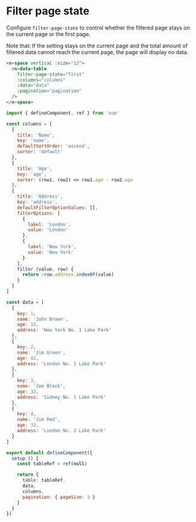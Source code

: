 # Filter page state

Configure `filter-page-state` to control whether the filtered page stays on the current page or the first page.

Note that: If the setting stays on the current page and the total amount of filtered data cannot reach the current page, the page will display no data.

```html
<n-space vertical :size="12">
  <n-data-table
    filter-page-state="first"
    :columns="columns"
    :data="data"
    :pagination="pagination"
  />
</n-space>
```

```js
import { defineComponent, ref } from 'vue'

const columns = [
  {
    title: 'Name',
    key: 'name',
    defaultSortOrder: 'ascend',
    sorter: 'default'
  },
  {
    title: 'Age',
    key: 'age',
    sorter: (row1, row2) => row1.age - row2.age
  },
  {
    title: 'Address',
    key: 'address',
    defaultFilterOptionValues: [],
    filterOptions: [
      {
        label: 'London',
        value: 'London'
      },
      {
        label: 'New York',
        value: 'New York'
      }
    ],
    filter (value, row) {
      return ~row.address.indexOf(value)
    }
  }
]

const data = [
  {
    key: 1,
    name: 'John Brown',
    age: 32,
    address: 'New York No. 1 Lake Park'
  },
  {
    key: 2,
    name: 'Jim Green',
    age: 42,
    address: 'London No. 1 Lake Park'
  },
  {
    key: 3,
    name: 'Joe Black',
    age: 32,
    address: 'Sidney No. 1 Lake Park'
  },
  {
    key: 4,
    name: 'Jim Red',
    age: 32,
    address: 'London No. 2 Lake Park'
  }
]

export default defineComponent({
  setup () {
    const tableRef = ref(null)

    return {
      table: tableRef,
      data,
      columns,
      pagination: { pageSize: 3 }
    }
  }
})
```
